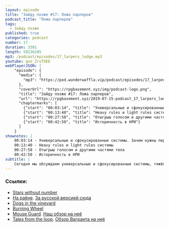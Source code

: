 ```yaml
---
layout: episode
title: "Зайду позже #17: Ложа ларперов"
podcast_title: "Ложа ларперов"
tags:
  - Зайду позже
published: true
categories: podcast
number: 17
duration: 3301
length: 59236285
mp3: /podcast/episodes/17_larpers_lodge.mp3
youtube: gvo_ZrxTOEE
webPlayerJSON: |
    "episode": {
      "media": {
        "mp3": "https://pod.wunderwaffla.vip/podcast/episodes/17_larpers_lodge.mp3"
      },
      "coverUrl": "https://rpgbasement.xyz/img/podcast-logo.png",
      "title": "Зайду позже #17: Ложа ларперов",
      "url": "https://rpgbasement.xyz/2019-07-15-podcast_17_larpers_lodge/",
      "chaptermarks": [
        {"start": "00:03:14", "title": "Универсальные и сфокусированные системы. Зачем нужны первые и вторые"},
        {"start": "00:13:40", "title": "Heavy rules и light rules системы"},
        {"start": "00:27:58", "title": "Отыгрыш голосом и другими частями тела"},
        {"start": "00:42:50", "title": "Историчность в НРИ"}
      ]
    }
shownotes: |
    00:03:14 - Универсальные и сфокусированные системы. Зачем нужны первые и вторые  
    00:13:40 - Heavy rules и light rules системы  
    00:27:58 - Отыгрыш голосом и другими частями тела  
    00:42:50 - Историчность в НРИ  
subtitle: |
    Сегодня мы обсуждаем универсальные и сфокусированные системы, тяжёлые и лёгкие системы, а также вызываем высокоуровневых вампиров и отыгрываем попадание по гоблинам
---
```


### Ссылки:
- [Stars without number](https://www.drivethrurpg.com/product/226996/Stars-Without-Number-Revised-Edition)
- [На раёне](https://www.drivethrurpg.com/product/151133/The-Hood-Directors-Cut). [За русской версией сюда](https://vk.com/safgang)
- [Dogs in the vineyard](https://en.wikipedia.org/wiki/Dogs_in_the_Vineyard)
- [Burning Wheel](https://www.burningwheel.com/)
- [Mouse Guard](http://www.mouseguard.net/book/role-playing-game/). [Наш обзор на неё]()
- [Tales from the loop](https://www.modiphius.net/products/tales-from-the-loop-rpg-rulebook). [Обзор Вагранта на неё](https://lockedroom.ru/post/159901404141/tales-from-the-loop)
